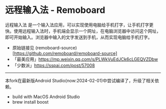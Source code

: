 # 远程输入法 - Remoboard

远程输入法 是一个输入法应用，可以实现使用电脑给手机打字，让手机打字更快。使用远程输入法时，手机端会显示一个网址，在电脑浏览器中访问这个网址，即可开始输入。浏览器中输入的文字发送到手机，从而实现电脑给手机打字。

- 原始链接见 (remoboard-source)[https://github.com/remoboard/remoboard-source]
- 「最美应用」https://mp.weixin.qq.com/s/PLWkVuEdJCk6cLGEQVZDbw
- 「少数派」https://sspai.com/post/57008

---

本fork在最新版Android Studio(now:2024-02-01)中尝试编译了，升级了相关依赖。
* build with MacOS Android Studio
* brew install boost
